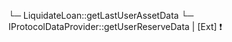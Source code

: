 └─ LiquidateLoan::getLastUserAssetData
   └─ IProtocolDataProvider::getUserReserveData | [Ext] ❗️   
